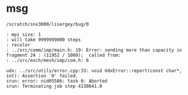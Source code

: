 # msg

`/scratch/snx3000/lisergey/bug/0`

	: mpi size: 1
	: will take 9999999000 steps
	: recolor
	: ../src/comm/imp/main.h: 19: Error: sending more than capacity in fragment 24 : (11952 / 1000);  called from:
	: ../src/exch/mesh/imp/com.h: 6

	udx: ../src/utils/error.cpp:33: void UdxError::report(const char*, int): Assertion `0' failed.
	srun: error: nid05586: task 0: Aborted
	srun: Terminating job step 4138641.0
